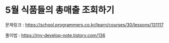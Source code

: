 # 5월 식품들의 총매출 조회하기

문제링크 : https://school.programmers.co.kr/learn/courses/30/lessons/131117

풀이법 : https://my-develop-note.tistory.com/136